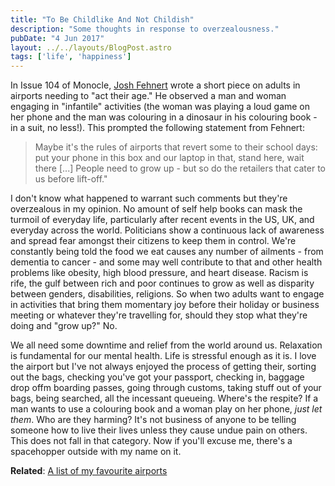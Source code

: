 ```yaml
---
title: "To Be Childlike And Not Childish"
description: "Some thoughts in response to overzealousness."
pubDate: "4 Jun 2017"
layout: ../../layouts/BlogPost.astro
tags: ['life', 'happiness']
---
```


In Issue 104 of Monocle, [Josh Fehnert](https://monocle.com/contributors/josh-fehnert/) wrote a short piece on adults in airports needing to "act their age." He observed a man and woman engaging in "infantile" activities (the woman was playing a loud game on her phone and the man was colouring in a dinosaur in his colouring book - in a suit, no less!). This prompted the following statement from Fehnert:

> Maybe it's the rules of airports that revert some to their school days: put your phone in this box and our laptop in that, stand here, wait there [...] People need to grow up - but so do the retailers that cater to us before lift-off."

I don't know what happened to warrant such comments but they're overzealous in my opinion. No amount of self help books can mask the turmoil of everyday life, particularly after recent events in the US, UK, and everyday across the world. Politicians show a continuous lack of awareness and spread fear amongst their citizens to keep them in control. We're constantly being told the food we eat causes any number of ailments - from dementia to cancer - and some may well contribute to that and other health problems like obesity, high blood pressure, and heart disease. Racism is rife, the gulf between rich and poor continues to grow as well as disparity between genders, disabilities, religions. So when two adults want to engage in activities that bring them momentary joy before their holiday or business meeting or whatever they're travelling for, should they stop what they're doing and "grow up?" No.

We all need some downtime and relief from the world around us. Relaxation is fundamental for our mental health. Life is stressful enough as it is. I love the airport but I've not always enjoyed the process of getting their, sorting out the bags, checking you've got your passport, checking in, baggage drop offm boarding passes, going through customs, taking stuff out of your bags, being searched, all the incessant queueing. Where's the respite? If a man wants to use a colouring book and a woman play on her phone, _just let them_. Who are they harming? It's not business of anyone to be telling someone how to live their lives unless they cause undue pain on others. This does not fall in that category. Now if you'll excuse me, there's a spacehopper outside with my name on it.

**Related**: [A list of my favourite airports](/lists/list-of-favourite-airports/)
